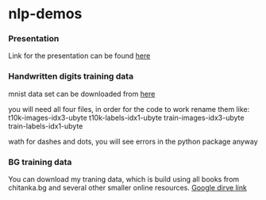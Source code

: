 # nlp-demos

### Presentation
Link for the presentation can be found [here](https://docs.google.com/presentation/d/1ndh6JKX87hJpcwiy1PnVXz0aO_15yxu5d5TqHhJtI8I/edit?usp=sharing) 

### Handwritten digits training data

mnist data set can be downloaded from [here](http://yann.lecun.com/exdb/mnist/)

you will need all four files, in order for the code to work rename them like:
t10k-images-idx3-ubyte
t10k-labels-idx1-ubyte
train-images-idx3-ubyte
train-labels-idx1-ubyte

wath for dashes and dots, you will see errors in the python package anyway

### BG training data

You can download my traning data, which is build using all books from chitanka.bg and several other smaller online resources.
[Google dirve link](https://drive.google.com/file/d/10QJMtI1TvhjmlkoUtP78vwRwuPnlzI1J/view?usp=sharing)


       
